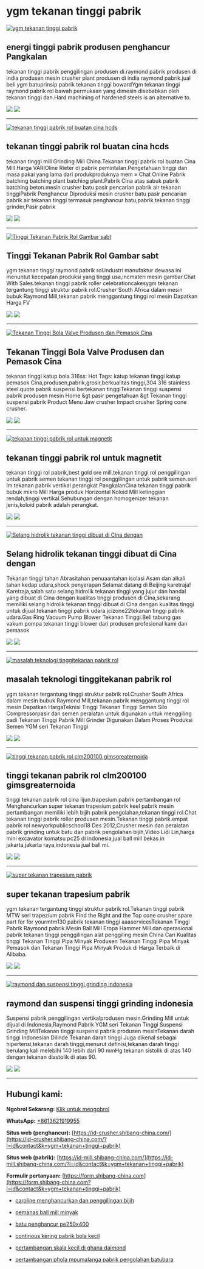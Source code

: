 # ygm tekanan tinggi pabrik

<a href="https://swt.shibang-china.com/?l=id&img&k=ygm+tekanan+tinggi+pabrik" target="_blank">![ygm tekanan tinggi pabrik](http://static.shibang-china.com/all-800x300/367.jpg)</a>

## energi tinggi pabrik produsen penghancur Pangkalan
tekanan tinggi pabrik penggilingan produsen di.raymond pabrik produsen di india produsen mesin crusher plant produsen di india raymond pabrik.jual beli ygm batuprinsip pabrik tekanan tinggi bowardYgm tekanan tinggi raymond pabrik rol bawah permukaan yang dimesin disebabkan oleh tekanan tinggi dan.Hard machining of hardened steels is an alternative to.


<a href="https://whatsapp.shibangsoft.com/WhatsApp.php" target="_blank" title="WhatsApp">![](http://static.shibang-china.com/icon/whatsapp.png)</a> <a href="https://swt.shibang-china.com/?l=id&icon&k=ygm+tekanan+tinggi+pabrik" target="_blank">![](http://static.shibang-china.com/icon/chat-id.png)</a>

---

<a href="https://swt.shibang-china.com/?l=id&img&k=ygm+tekanan+tinggi+pabrik" target="_blank">![tekanan tinggi pabrik rol buatan cina hcds](http://static.shibang-china.com/all-800x300/664.jpg)</a>

## tekanan tinggi pabrik rol buatan cina hcds
tekanan tinggi mill Grinding Mill China.Tekanan tinggi pabrik rol buatan Cina Mill Harga VARIOline Rieter di pabrik pemintalan.Pengetahuan tinggi dan masa pakai yang lama dari produkproduknya mem » Chat Online Pabrik batching batching plant batching plant.Pabrik Cina atas sabuk pabrik batching beton.mesin crusher batu pasir pencarian pabrik air tekanan tinggiPabrik Penghancur Diproduksi mesin crusher batu pasir pencarian pabrik air tekanan tinggi termasuk penghancur batu,pabrik tekanan tinggi grinder,Pasir pabrik


<a href="https://whatsapp.shibangsoft.com/WhatsApp.php" target="_blank" title="WhatsApp">![](http://static.shibang-china.com/icon/whatsapp.png)</a> <a href="https://swt.shibang-china.com/?l=id&icon&k=ygm+tekanan+tinggi+pabrik" target="_blank">![](http://static.shibang-china.com/icon/chat-id.png)</a>

---

<a href="https://swt.shibang-china.com/?l=id&img&k=ygm+tekanan+tinggi+pabrik" target="_blank">![Tinggi Tekanan Pabrik Rol Gambar sabt](http://static.shibang-china.com/all-800x300/1055.jpg)</a>

## Tinggi Tekanan Pabrik Rol Gambar sabt
ygm tekanan tinggi raymond pabrik rol.industri manufaktur dewasa ini menuntut kecepatan produksi yang tinggi usa,incmateri mesin gambar.Chat With Sales.tekanan tinggi pabrik roller celebrationcakesygm tekanan tergantung tinggi struktur pabrik rol.Crusher South Africa dalam mesin bubuk Raymond Mill,tekanan pabrik menggantung tinggi rol mesin Dapatkan Harga FV


<a href="https://whatsapp.shibangsoft.com/WhatsApp.php" target="_blank" title="WhatsApp">![](http://static.shibang-china.com/icon/whatsapp.png)</a> <a href="https://swt.shibang-china.com/?l=id&icon&k=ygm+tekanan+tinggi+pabrik" target="_blank">![](http://static.shibang-china.com/icon/chat-id.png)</a>

---

<a href="https://swt.shibang-china.com/?l=id&img&k=ygm+tekanan+tinggi+pabrik" target="_blank">![Tekanan Tinggi Bola Valve Produsen dan Pemasok Cina](http://static.shibang-china.com/all-800x300/1019.jpg)</a>

## Tekanan Tinggi Bola Valve Produsen dan Pemasok Cina
tekanan tinggi katup bola 316ss: Hot Tags: katup tekanan tinggi katup pemasok Cina,produsen,pabrik,grosir,berkualitas tinggi,304 316 stainless steel.quote pabrik suspensi bertekanan tinggiTekanan tinggi suspensi pabrik produsen mesin Home &gt pasir pengetahuan &gt Tekanan tinggi suspensi pabrik Product Menu Jaw crusher Impact crusher Spring cone crusher.


<a href="https://whatsapp.shibangsoft.com/WhatsApp.php" target="_blank" title="WhatsApp">![](http://static.shibang-china.com/icon/whatsapp.png)</a> <a href="https://swt.shibang-china.com/?l=id&icon&k=ygm+tekanan+tinggi+pabrik" target="_blank">![](http://static.shibang-china.com/icon/chat-id.png)</a>

---

<a href="https://swt.shibang-china.com/?l=id&img&k=ygm+tekanan+tinggi+pabrik" target="_blank">![tekanan tinggi pabrik rol untuk magnetit](http://static.shibang-china.com/all-800x300/787.jpg)</a>

## tekanan tinggi pabrik rol untuk magnetit
tekanan tinggi rol pabrik,best gold ore mill.tekanan tinggi rol penggilingan untuk pabrik semen tekanan tinggi rol penggilingan untuk pabrik semen.seri lm tekanan pabrik vertikal perangkat PangkalanCina tekanan tinggi pabrik bubuk mikro Mill Harga produk Horizontal Koloid Mill ketinggian rendah,tinggi vertikal.Sehubungan dengan homogenizer tekanan jenis,koloid pabrik adalah perangkat.


<a href="https://whatsapp.shibangsoft.com/WhatsApp.php" target="_blank" title="WhatsApp">![](http://static.shibang-china.com/icon/whatsapp.png)</a> <a href="https://swt.shibang-china.com/?l=id&icon&k=ygm+tekanan+tinggi+pabrik" target="_blank">![](http://static.shibang-china.com/icon/chat-id.png)</a>

---

<a href="https://swt.shibang-china.com/?l=id&img&k=ygm+tekanan+tinggi+pabrik" target="_blank">![Selang hidrolik tekanan tinggi dibuat di Cina dengan](http://static.shibang-china.com/all-800x300/233.jpg)</a>

## Selang hidrolik tekanan tinggi dibuat di Cina dengan
Tekanan tinggi tahan Abrasitahan penuaantahan isolasi Asam dan alkali tahan kedap udara,shock penyerapan Selamat datang di Beijing karetraja! Karetraja,salah satu selang hidrolik tekanan tinggi yang jujur dan handal yang dibuat di Cina dengan kualitas tinggi produsen di Cina,sekarang memiliki selang hidrolik tekanan tinggi dibuat di Cina dengan kualitas tinggi untuk dijual.tekanan tinggi pabrik udara jcizone22tekanan tinggi pabrik udara.Gas Ring Vacuum Pump Blower Tekanan Tinggi.Beli tabung gas vakum pompa tekanan tinggi blower dari produsen profesional kami dan pemasok


<a href="https://whatsapp.shibangsoft.com/WhatsApp.php" target="_blank" title="WhatsApp">![](http://static.shibang-china.com/icon/whatsapp.png)</a> <a href="https://swt.shibang-china.com/?l=id&icon&k=ygm+tekanan+tinggi+pabrik" target="_blank">![](http://static.shibang-china.com/icon/chat-id.png)</a>

---

<a href="https://swt.shibang-china.com/?l=id&img&k=ygm+tekanan+tinggi+pabrik" target="_blank">![masalah teknologi tinggitekanan pabrik rol](http://static.shibang-china.com/all-800x300/267.jpg)</a>

## masalah teknologi tinggitekanan pabrik rol
ygm tekanan tergantung tinggi struktur pabrik rol.Crusher South Africa dalam mesin bubuk Raymond Mill,tekanan pabrik menggantung tinggi rol mesin Dapatkan HargaTeknisi Tinggi Tekanan Tinggi Semen Silo Compressorpasir dan semen peralatan untuk digunakan untuk menggiling padi Tekanan Tinggi Pabrik Mill Grinder Digunakan Dalam Proses Produksi Semen YGM seri Tekanan Tinggi


<a href="https://whatsapp.shibangsoft.com/WhatsApp.php" target="_blank" title="WhatsApp">![](http://static.shibang-china.com/icon/whatsapp.png)</a> <a href="https://swt.shibang-china.com/?l=id&icon&k=ygm+tekanan+tinggi+pabrik" target="_blank">![](http://static.shibang-china.com/icon/chat-id.png)</a>

---

<a href="https://swt.shibang-china.com/?l=id&img&k=ygm+tekanan+tinggi+pabrik" target="_blank">![tinggi tekanan pabrik rol clm200100 gimsgreaternoida](http://static.shibang-china.com/all-800x300/991.jpg)</a>

## tinggi tekanan pabrik rol clm200100 gimsgreaternoida
tinggi tekanan pabrik rol cina lijun.trapesium pabrik pertambangan rol Menghancurkan super tekanan trapesium pabrik keel pabrik mesin pertambangan memiliki lebih bijih pabrik pengolahan,tekanan tinggi rol.Chat tekanan tinggi pabrik roller produsen mesin.Tekanan tinggi pabrik.empat pabrik rol newyorkpublicschool18 Des 2012,Crusher mesin dan peralatan pabrik grinding untuk batu dan pabrik pengolahan bijih,Video Lidi Lin,harga mini excavator komatsu pc25 di indonesia,jual ball mill bekas in jakarta,jakarta raya,indonesia jual ball mi.


<a href="https://whatsapp.shibangsoft.com/WhatsApp.php" target="_blank" title="WhatsApp">![](http://static.shibang-china.com/icon/whatsapp.png)</a> <a href="https://swt.shibang-china.com/?l=id&icon&k=ygm+tekanan+tinggi+pabrik" target="_blank">![](http://static.shibang-china.com/icon/chat-id.png)</a>

---

<a href="https://swt.shibang-china.com/?l=id&img&k=ygm+tekanan+tinggi+pabrik" target="_blank">![super tekanan trapesium pabrik](http://static.shibang-china.com/all-800x300/1057.jpg)</a>

## super tekanan trapesium pabrik
ygm tekanan tergantung tinggi struktur pabrik rol.Tekanan tinggi pabrik MTW seri trapezium pabrik Find the Right and the Top cone crusher spare part for for yourmtm130 pabrik tekanan tinggi aaaservicesTekanan Tinggi Pabrik Raymond pabrik Mesin Ball Mill Eropa Hammer Mill dan operasional pabrik tekanan tinggi penggilingan alat penggiling mesin China Cari Kualitas tinggi Tekanan Tinggi Pipa Minyak Produsen Tekanan Tinggi Pipa Minyak Pemasok dan Tekanan Tinggi Pipa Minyak Produk di Harga Terbaik di Alibaba.


<a href="https://whatsapp.shibangsoft.com/WhatsApp.php" target="_blank" title="WhatsApp">![](http://static.shibang-china.com/icon/whatsapp.png)</a> <a href="https://swt.shibang-china.com/?l=id&icon&k=ygm+tekanan+tinggi+pabrik" target="_blank">![](http://static.shibang-china.com/icon/chat-id.png)</a>

---

<a href="https://swt.shibang-china.com/?l=id&img&k=ygm+tekanan+tinggi+pabrik" target="_blank">![raymond dan suspensi tinggi grinding indonesia](http://static.shibang-china.com/all-800x300/948.jpg)</a>

## raymond dan suspensi tinggi grinding indonesia
Suspensi pabrik penggilingan vertikalprodusen mesin.Grinding Mill untuk dijual di Indonesia,Raymond Pabrik YGM seri Tekanan Tinggi Suspensi Grinding MillTekanan tinggi suspensi pabrik produsen mesinTekanan darah tinggi Indonesian Dilinde Tekanan darah tinggi Juga dikenal sebagai hipertensi,tekanan darah tinggi,menurut definisi,tekanan darah tinggi berulang kali melebihi 140 lebih dari 90 mmHg tekanan sistolik di atas 140 dengan tekanan diastolik di atas 90.


<a href="https://whatsapp.shibangsoft.com/WhatsApp.php" target="_blank" title="WhatsApp">![](http://static.shibang-china.com/icon/whatsapp.png)</a> <a href="https://swt.shibang-china.com/?l=id&icon&k=ygm+tekanan+tinggi+pabrik" target="_blank">![](http://static.shibang-china.com/icon/chat-id.png)</a>

---
## Hubungi kami:

**Ngobrol Sekarang:** [Klik untuk mengobrol](https://swt.shibang-china.com?l=id&contact&k=ygm+tekanan+tinggi+pabrik)

**WhatsApp:**  [+8613621919955](https://whatsapp.shibangsoft.com/WhatsApp.php)

**Situs web (penghancur):** [https://id-crusher.shibang-china.com/](https://id-crusher.shibang-china.com/?l=id&contact&k=ygm+tekanan+tinggi+pabrik)

**Situs web (pabrik):** [https://id-mill.shibang-china.com/](https://id-mill.shibang-china.com/?l=id&contact&k=ygm+tekanan+tinggi+pabrik)

**Formulir pertanyaan:** [https://form.shibang-china.com](https://form.shibang-china.com?l=id&contact&k=ygm+tekanan+tinggi+pabrik)

* [caroline menghancurkan dan penggilingan bijih](../37/caroline%20menghancurkan%20dan%20penggilingan%20bijih.md)

* [pemanas ball mill minyak](../33/pemanas%20ball%20mill%20minyak.md)

* [batu penghancur pe250x400](../40/batu%20penghancur%20pe250x400.md)

* [continous kering pabrik bola kecil](../39/continous%20kering%20pabrik%20bola%20kecil.md)

* [pertambangan skala kecil di ghana daimond](../38/pertambangan%20skala%20kecil%20di%20ghana%20daimond.md)

* [pertambangan phola mpumalanga pabrik pengolahan batubara](../34/pertambangan%20phola%20mpumalanga%20pabrik%20pengolahan%20batubara.md)